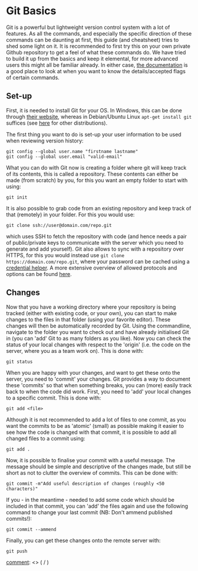 # Git Basics
Git is a powerful but lightweight version control system with a lot of features. As all the commands, and especially the
specific direction of these commands can be daunting at first, this guide (and cheatsheet) tries to shed some light on
it. It is recommended to first try this on your own private Github repository to get a feel of what these commands do.
We have tried to build it up from the basics and keep it elemental, for more advanced users this might all be familiar 
already. In either case, [the documentation](https://git-scm.com/docs/) is a good place to look at when you want to know 
the details/accepted flags of certain commands.


## Set-up
First, it is needed to install Git for your OS. In Windows, this can be done through 
[their website](https://git-scm.com/download/win), whereas in Debian/Ubuntu Linux `apt-get install git`
suffices (see [here](https://git-scm.com/download/linux) for other distributions).

The first thing you want to do is set-up your user information to be used when reviewing version history:
```
git config --global user.name "firstname lastname"
git config --global user.email "valid-email"
```

What you can do with Git now is creating a folder where git will keep track of its contents, this is called a 
repository. These contents can either be made (from scratch) by you, for this you want an empty folder to start with 
using:

``` git init ``` 

It is also possible to grab code from an existing repository and keep track of that (remotely) in your folder. For this
you would use:
 
``` git clone ssh://user@domain.com/repo.git ```

which uses SSH to fetch the repository with code 
(and hence needs a pair of public/private keys to communicate with the server which you need to generate and add 
yourself). Git also allows to sync with a repository over HTTPS, for this you would instead use 
`git clone https://domain.com/repo.git`, where your password can be cached using a 
[credential helper](https://help.github.com/en/github/using-git/caching-your-github-password-in-git). 
A more extensive overview of allowed protocols and options can be found 
[here](https://www.git-scm.com/docs/git-clone#_git_urls_a_id_urls_a).

## Changes
Now that you have a working directory where your repository is being tracked (either with existing code, or your own), 
you can start to make changes to the files in that folder (using your favorite editor). These changes will then be 
automatically recorded by Git. Using the commandline, navigate to the folder you want to check out and have already 
initialised Git in (you can 'add' Git to as many folders as you like). Now you can check the status of your local 
changes with respect to the 'origin' (i.e. the code on the server, where you as a team work on). This is done with:

``` git status ```

When you are happy with your changes, and want to get these onto the server, you need to 'commit' your changes. Git 
provides a way to document these 'commits' so that when something breaks, you can (more) easily track back to when the 
code did work. First, you need to 'add' your local changes to a specific commit. This is done with:

``` git add <file> ```

Although it is not recommended to add a lot of files to one commit, as you want the commits to be as 'atomic' (small) as 
possible making it easier to see how the code is changed with that commit, it is possible to add all changed files to 
a commit using:

``` git add . ```

Now, it is possible to finalise your commit with a useful message. The message should be simple and descriptive of the
 changes made, but still be short as not to clutter the overview of commits. This can be done with:

``` git commit -m"Add useful description of changes (roughly <50 characters)" ```

If you - in the meantime - needed to add some code which should be included in that commit, you can 'add' the files 
again and use the following command to change your last commit (NB: Don't ammend published commits!):

``` git commit --ammend ```

Finally, you can get these changes onto the remote server with:

``` git push ```


[comment]: <> (## Branches and organization)

[comment]: <> (All the previous commands would work on the default place in Git, the 'master' branch. In Git, a branch can be seen as )

[comment]: <> (a 'train track' branching off from a code base where development will not interfere with the code on the main 'master' )

[comment]: <> (branch. This way, you can develop features parallel to working code on the 'master', and later merge these into 'master')

[comment]: <> (once you have tested them to work. Therefor, it is not recommended to push your changes straight to this master branch.)

[comment]: <> (For this, you can create branches. Again, it is important to make these names descriptive. A rule of thumb is to prepend)

[comment]: <> (the branches with '/feature/', '/fix/', or '/test/'. This makes it easier to make sense of &#40;or filter&#41; the branches when )

[comment]: <> (you have a lot of them. Furthermore, although using `git blame <file>` reveals who changed what, it is )

[comment]: <> (recommended to append the branch name with your initials. An example from John Doe fixing the communication with an app)

[comment]: <> (would then be:)

[comment]: <> (``` /fix/app_communication_jd ```)

[comment]: <> (To create branches, it is always good to make sure your current workspace is up to date with the code on the server.)

[comment]: <> (This can be done with:)

[comment]: <> (``` git pull ```)

[comment]: <> (Then, it is possible to create a branch &#40;assuming you are still on the 'master' branch, else switch to that branch and)

[comment]: <> (pull again using the command explained later&#41;. This can be done with:)

[comment]: <> (``` git checkout -b </prepend/branch_name_initials> ```)

[comment]: <> (This sets up a branch both locally and on the remote &#40;i.e. server&#41; and switches to it. If you want to switch to an )

[comment]: <> (existing branch, drop the `-b` flag.)


[comment]: <> (## Remotes)

[comment]: <> (The above assumes you have set up only one remote with which git communicates &#40;e.g. only your own Github account&#41;, )

[comment]: <> (however, Git makes it possible to have multiple remote locations and can switch between them. This requires some )

[comment]: <> (extra arguments in the previous commands, and introduces some new.)

[comment]: <> (Firstly, you can list all the added remotes with:)

[comment]: <> (``` git remote -v ```)

[comment]: <> (And show information about a specific remote with:)

[comment]: <> (``` git remote show <remote> ```)

[comment]: <> (It is now possible to add a new remote repository using the following. This is also done 'behind-the-scenes' when you )

[comment]: <> (for example use `git clone`.)

[comment]: <> (``` git remote add <shortname> <url> ```)

[comment]: <> (Now you can download all changes from the remote, but not yet integrate them into your local files specified with HEAD)

[comment]: <> (&#40;more on that later&#41;.)

[comment]: <> (``` git fetch <remote> ```)

[comment]: <> (If you do want them integrated into your local Git HEAD, you can use the following:)

[comment]: <> (``` git pull <remote> <branch> ```)

[comment]: <> (Conversely, you can also push your local commit&#40;s&#41; to a specific remote + branch:)

[comment]: <> (``` git push <remote> <branch> ```)


[comment]: <> (## Merging and HEAD)

[comment]: <> (The second to last command &#40;`git fetch`&#41; only grabs the changes from the server, but does not include them )

[comment]: <> (yet. For this, you need to merge these changes into your current HEAD. This HEAD is basically a file which tracks all)

[comment]: <> (the changes you have made locally. )

[comment]: <> (``` git merge <branch> ```)

[comment]: <> (Graphically, it looks like this before merging:)

[comment]: <> (```)

[comment]: <> (	  A---B---C branch)

[comment]: <> (	 /)

[comment]: <> (    D---E---F---G current)

[comment]: <> (```)

[comment]: <> (After merging:)

[comment]: <> (```)

[comment]: <> (	  A---B---C branch)

[comment]: <> (	 /         \)

[comment]: <> (    D---E---F---G---H current)

[comment]: <> (```)

[comment]: <> (If, in a more complicated situation, the remote 'master' is ahead of your current branch, you can perform a rebase to)

[comment]: <> (get the commits from master, and then re-apply the changes of your branch. This helps if there is a bug for example, )

[comment]: <> (which is fixed in the 'master' branch after you've created your branch. If you need to have this fix as well, you need)

[comment]: <> (to perform a rebase, which graphically looks like this:)

[comment]: <> (Before `git rebase master`:)

[comment]: <> (```)

[comment]: <> (          A---B---C topic)

[comment]: <> (         /)

[comment]: <> (    D---E---F---G master)

[comment]: <> (```)

[comment]: <> (After `git rebase master`:)

[comment]: <> (```)

[comment]: <> (                  A'--B'--C' topic)

[comment]: <> (                 /)

[comment]: <> (    D---E---F---G master)

[comment]: <> (```)

[comment]: <> (Inevitably, there will be conflicts between the files you have changed and the files changed on the remote &#40;lucky you)

[comment]: <> (if there aren't any!&#41;. These can be resolved manually by adding/removing edited conflicted files using:)

[comment]: <> (``` git add <resolved-file> ```)

[comment]: <> (``` git rm <resolved-file> ```)

[comment]: <> (However, it is oftentimes easier to use a graphical tool to solve the conflicts. You can configure any you like &#40;or any )

[comment]: <> (built into your IDE&#41; using `git config merge.tool <mergetool>`. Common graphical ones are `kdiff3` or )

[comment]: <> (`meld`. Now, you can resolve conflicts using:)

[comment]: <> (``` git mergetool ```)

[comment]: <> (## Undo)

[comment]: <> (A great benefit of using Git is that you can undo/roll-back changes you have &#40;erroneously or not&#41; made. Be really )

[comment]: <> (careful with the use of the commands below though, because using the flag `--hard` cannot be undone!)

[comment]: <> (When you want to discard all local changes in your directory, use:)

[comment]: <> (``` git reset --hard HEAD ```)

[comment]: <> (Which can also be done for a specific file using:)

[comment]: <> (``` git checkout HEAD <file> ```)


[comment]: <> (Now, if you want to go back to a certain commit, there are two ways. One is to create a new commit undoing all the )

[comment]: <> (previous commits. This is done using:)

[comment]: <> (``` git revert <commit> ```)

[comment]: <> (Otherwise, when you want to reset your HEAD to a previous commit and throw away all your commits, use:)

[comment]: <> (``` git reset --hard <commit> ```)

[comment]: <> (Resetting your HEAD, but preserve all changes in those commits as unstaged changes:)

[comment]: <> (``` git reset <commit> ```)

[comment]: <> (Or finally, resetting your HEAD, preserve all changes in those commits as unstaged changes and preserve local )

[comment]: <> (uncommitted changes:)

[comment]: <> (``` git reset --keep <commit> ```)

[comment]: <> (## Issues and Pull Requests)

[comment]: <> (One of the great things of &#40;open source&#41; software development is the possibility to let others &#40;the maintainers&#41; know )

[comment]: <> (that either something does not work or can be improved. These can be conveyed using **issues** &#40;letting them know&#41; and )

[comment]: <> (**pull requests** &#40;fixing/improving it&#41;. )

[comment]: <> (#### Issues)

[comment]: <> (Issues can be opened from the repository home page on GitHub &#40;example for this course is the [tutorials )

[comment]: <> (repo]&#40;https://github.com/tue-5AUA0/tue-5aua0.github.io]&#41;&#41;. It is important to give it a good but short descriptive)

[comment]: <> (title &#40;preferably fewer than ~60 characters&#41;, which is true in general for titles for which more information can be )

[comment]: <> (found [here]&#40;https://www.nngroup.com/articles/microcontent-how-to-write-headlines-page-titles-and-subject-lines/&#41;.)

[comment]: <> (Also, assign a proper label for the issue making it easier to filter. In the body of the issue, try to be as thorough as)

[comment]: <> (possible. If a specific error/bug is involved, summarize the system you are working on &#40;software version&#40;s&#41;, package )

[comment]: <> (version&#40;s&#41;, your OS + version&#41;. )

[comment]: <> (Furthermore, make use of the supported markdown to make it readable &#40;headers, lists, italics, bold, etc.&#41;.)

[comment]: <> (Please also link relevant code snippets in here &#40;for which a tutorial can be found )

[comment]: <> ([here]&#40;https://help.github.com/en/github/managing-your-work-on-github/creating-a-permanent-link-to-a-code-snippet&#41;&#41;.)

[comment]: <> (#### Pull requests)

[comment]: <> (When there is a bug-fix or improvement you want to see implemented in the code, you can make a pull request &#40;which is )

[comment]: <> (similar to a merge request if you work on a private code base in GitLab&#41;. This links the branch you made your )

[comment]: <> (improvement on and a target &#40;most often 'development' or 'master'&#41;. In here, you can indicate why you want to make this)

[comment]: <> (change and/or addition and what you have done. It is also possible to assign someone else &#40;e.g. a maintainer&#41; to have a)

[comment]: <> (look at it and possibly merge it. After you have cloned the repository, you can create this branch containing your )

[comment]: <> (changes. )

[comment]: <> (Now, on the GitHub repository page, you can create a pull request linking this branch and write a description/summary )

[comment]: <> (for it. When there is an issue which is solved by this pull request, it is also possible to link these &#40;which of course)

[comment]: <> (then should be done!&#41;. )

[comment]: <> (As a reference to what constitutes a good pull request, please also see [this GitHub )

[comment]: <> (tutorial]&#40;https://gist.github.com/mikepea/863f63d6e37281e329f8&#41;.)